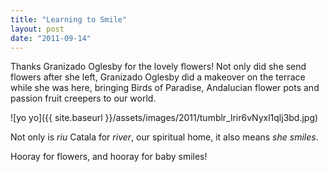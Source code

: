 ```yaml
---
title: "Learning to Smile"
layout: post
date: "2011-09-14"
---
```


Thanks Granizado Oglesby for the lovely flowers! Not only did she send flowers after she left, Granizado Oglesby did a makeover on the terrace while she was here, bringing Birds of Paradise, Andalucian flower pots and passion fruit creepers to our world.

![yo yo]({{ site.baseurl }}/assets/images/2011/tumblr_lrir6vNyxl1qlj3bd.jpg)

Not only is _riu_ Catala for _river_, our spiritual home, it also means _she smiles_.

Hooray for flowers, and hooray for baby smiles!
